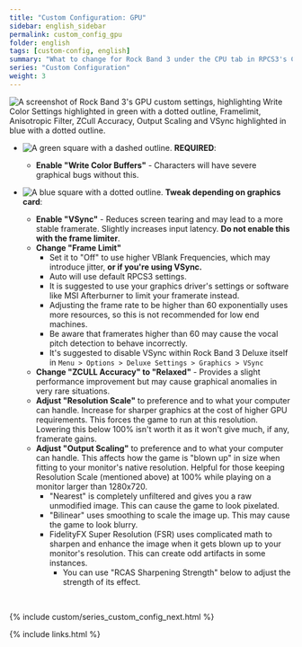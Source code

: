 ```yaml
---
title: "Custom Configuration: GPU"
sidebar: english_sidebar
permalink: custom_config_gpu
folder: english
tags: [custom-config, english]
summary: "What to change for Rock Band 3 under the CPU tab in RPCS3's Custom Configuration."
series: "Custom Configuration"
weight: 3
---
```


![A screenshot of Rock Band 3's GPU custom settings, highlighting Write Color Settings highlighted in green with a dotted outline, Framelimit, Anisotropic Filter, ZCull Accuracy, Output Scaling and VSync highlighted in blue with a dotted outline.](https://carlmylo.github.io/docu-rpcs3/images/cust/gpu.png "GPU")

* ![A green square with a dashed outline.](https://carlmylo.github.io/docu-rpcs3/images/cust/smallgreen.png "Green Square") **REQUIRED**: 
	* **Enable "Write Color Buffers"** - Characters will have severe graphical bugs without this.

* ![A blue square with a dotted outline.](https://carlmylo.github.io/docu-rpcs3/images/cust/smallblue.png "Blue Square") **Tweak depending on graphics card**: 
	* **Enable "VSync"** - Reduces screen tearing and may lead to a more stable framerate. Slightly increases input latency. **Do not enable this with the frame limiter**.
	* **Change "Frame Limit"** 
		* Set it to "Off" to use higher VBlank Frequencies, which may introduce jitter, **or if you're using VSync.**
		* Auto will use default RPCS3 settings.
		* It is suggested to use your graphics driver's settings or software like MSI Afterburner to limit your framerate instead.
		* Adjusting the frame rate to be higher than 60 exponentially uses more resources, so this is not recommended for low end machines.
		* Be aware that framerates higher than 60 may cause the vocal pitch detection to behave incorrectly.
		* It's suggested to disable VSync within Rock Band 3 Deluxe itself in `Menu > Options > Deluxe Settings > Graphics > VSync`
	* **Change "ZCULL Accuracy" to "Relaxed"** - Provides a slight performance improvement but may cause graphical anomalies in very rare situations.
	* **Adjust "Resolution Scale"** to preference and to what your computer can handle. Increase for sharper graphics at the cost of higher GPU requirements. This forces the game to run at this resolution. Lowering this below 100% isn't worth it as it won't give much, if any, framerate gains.
	* **Adjust "Output Scaling"** to preference and to what your computer can handle. This affects how the game is "blown up" in size when fitting to your monitor's native resolution. Helpful for those keeping Resolution Scale (mentioned above) at 100% while playing on a monitor larger than 1280x720.
		* "Nearest" is completely unfiltered and gives you a raw unmodified image. This can cause the game to look pixelated.
		* "Bilinear" uses smoothing to scale the image up. This may cause the game to look blurry.
		* FidelityFX Super Resolution (FSR) uses complicated math to sharpen and enhance the image when it gets blown up to your monitor's resolution. This can create odd artifacts in some instances.
			* You can use "RCAS Sharpening Strength" below to adjust the strength of its effect.

<br/>

{% include custom/series_custom_config_next.html %}

{% include links.html %}
